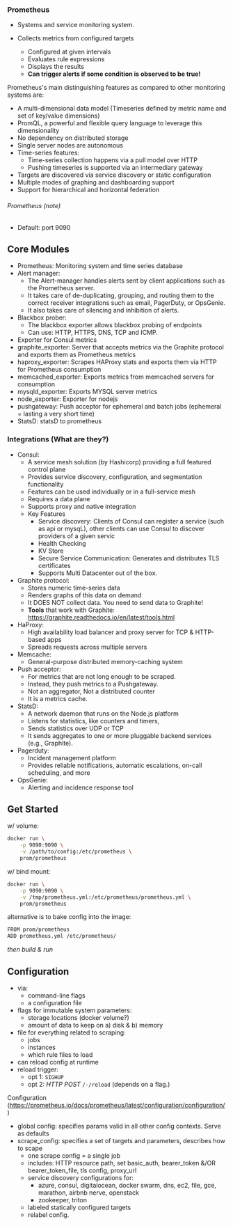 ### Prometheus

- Systems and service monitoring system.

- Collects metrics from configured targets
    - Configured at given intervals
    - Evaluates rule expressions
    - Displays the results
    - **Can trigger alerts if some condition is observed to be true!**

Prometheus's main distinguishing features as compared to other 
monitoring systems are:

- A multi-dimensional data model (Timeseries defined by metric name and set of key/value dimensions)
- PromQL, a powerful and flexible query language to leverage this dimensionality
- No dependency on distributed storage
- Single server nodes are autonomous
- Time-series features: 
    - Time-series collection happens via a pull model over HTTP
    - Pushing timeseries is supported via an intermediary gateway
- Targets are discovered via service discovery or static configuration
- Multiple modes of graphing and dashboarding support
- Support for hierarchical and horizontal federation

###### Prometheus (note)

- Default: port 9090

## Core Modules
- Prometheus: Monitoring system and time series database
- Alert manager: 
    - The Alert-manager handles alerts sent by 
    client applications such as the Prometheus server. 
    - It takes care of de-duplicating, grouping, and routing them 
    to the correct receiver integrations such as email, PagerDuty, 
    or OpsGenie. 
    - It also takes care of silencing and inhibition of alerts.
- Blackbox prober:
    - The blackbox exporter allows blackbox probing of endpoints 
    - Can use: HTTP, HTTPS, DNS, TCP and ICMP. 
- Exporter for Consul metrics
- graphite_exporter: Server that accepts metrics via the Graphite protocol and exports them as Prometheus metrics
- haproxy_exporter: Scrapes HAProxy stats and exports them via HTTP for Prometheus consumption
- memcached_exporter: Exports metrics from memcached servers for consumption
- mysqld_exporter: Exports MYSQL server metrics
- node_exporter: Exporter for nodejs
- pushgateway: Push acceptor for ephemeral and batch jobs (ephemeral = lasting a very short time)
- StatsD: statsD to prometheus

### Integrations (What are they?)

- Consul: 
    - A service mesh solution (by Hashicorp) providing a full featured control plane
    - Provides service discovery, configuration, and segmentation functionality
    - Features can be used individually or in a full-service mesh
    - Requires a data plane
    - Supports proxy and native integration
    - Key Features
        - Service discovery:
            Clients of Consul can register a service (such as api or mysqL), other clients can use Consul to discover providers of a given servic
        - Health Checking
        - KV Store
        - Secure Service Communication: Generates and distributes TLS certificates
        - Supports Multi Datacenter out of the box.
- Graphite protocol: 
    - Stores numeric time-series data
    - Renders graphs of this data on demand
    - It DOES NOT collect data. You need to send data to Graphite!
    - **Tools** that work with Graphite: https://graphite.readthedocs.io/en/latest/tools.html
- HaProxy: 
    - High availability load balancer and proxy server for TCP & HTTP-based apps
    - Spreads requests across multiple servers
- Memcache: 
    - General-purpose distributed memory-caching system
- Push acceptor: 
    - For metrics that are not long enough to be scraped. 
    - Instead, they push metrics to a Pushgateway.
    - Not an aggregator, Not a distributed counter
    - It is a metrics cache.
- StatsD: 
    - A network daemon that runs on the Node.js platform
    - Listens for statistics, like counters and timers,
    - Sends statistics over UDP or TCP
    - It sends aggregates to one or more pluggable backend services (e.g., Graphite).
- Pagerduty:
    - Incident management platform
    - Provides reliable notifications, automatic escalations, on-call scheduling, and more
- OpsGenie: 
    - Alerting and incidence response tool

## Get Started

w/ volume:
```bash
docker run \
    -p 9090:9090 \
    -v /path/to/config:/etc/prometheus \
    prom/prometheus
```

w/ bind mount:
```bash
docker run \
    -p 9090:9090 \
    -v /tmp/prometheus.yml:/etc/prometheus/prometheus.yml \
    prom/prometheus
```

alternative is to bake config into the image:
```bash
FROM prom/prometheus
ADD prometheus.yml /etc/prometheus/
```
*then build & run*

## Configuration
- via:
    - command-line flags
    - a configuration file
- flags for immutable system parameters:
    - storage locations (docker volume?)
    - amount of data to keep on a) disk & b) memory
- file for everything related to scraping:
    - jobs
    - instances
    - which rule files to load
- can reload config at runtime
- reload trigger:   
    - opt 1: `SIGHUP`
    - opt 2: *HTTP POST* `/-/reload` (depends on a flag.)

Configuration (https://prometheus.io/docs/prometheus/latest/configuration/configuration/)
- global config: specifies params valid in all other config contexts. Serve as defaults
- scrape_config: specifies a set of targets and parameters, describes how to scape
    - one scrape config = a single job
    - includes: HTTP resource path, set basic_auth, bearer_token &/OR bearer_token_file, tls config, proxy_url
    - service discovery configurations for:
        - azure, consul, digitalocean, docker swarm, dns, ec2, file, gce, marathon, airbnb nerve, openstack
        - zookeeper, triton
    - labeled statically configured targets
    - relabel config.
    
